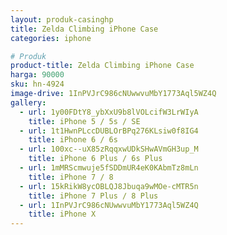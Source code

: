 ```yaml
---
layout: produk-casinghp
title: Zelda Climbing iPhone Case
categories: iphone

# Produk
product-title: Zelda Climbing iPhone Case
harga: 90000
sku: hn-4924
image-drive: 1InPVJrC986cNUwwvuMbY1773Aql5WZ4Q
gallery:
  - url: 1y00FDtY8_ybXxU9b8lVOLcifW3LrWIyA
    title: iPhone 5 / 5s / SE
  - url: 1t1HwnPLccDUBLOrBPq276KLsiw0f8IG4
    title: iPhone 6 / 6s
  - url: 100xc--uX85zRqqxwUDkSHwAVmGH3up_M
    title: iPhone 6 Plus / 6s Plus
  - url: 1mMRScmwuje5fSDDmUR4eK0KAbmTz8mLn
    title: iPhone 7 / 8
  - url: 15kRikW8ycOBLQJ8Jbuqa9wMOe-cMTR5n
    title: iPhone 7 Plus / 8 Plus
  - url: 1InPVJrC986cNUwwvuMbY1773Aql5WZ4Q
    title: iPhone X
---
```

